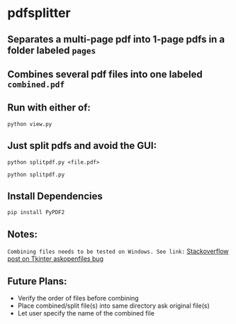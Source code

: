 # pdfsplitter
## Separates a multi-page pdf into 1-page pdfs in a folder labeled `pages`
## Combines several pdf files into one labeled `combined.pdf`

## Run with either of:
`python view.py`

## Just split pdfs and avoid the GUI:
`python splitpdf.py <file.pdf>`

`python splitpdf.py`

## Install Dependencies
`pip install PyPDF2`

## Notes:
`Combining files needs to be tested on Windows. See link:`
[Stackoverflow post on Tkinter askopenfiles bug](https://stackoverflow.com/questions/4116249/parsing-the-results-of-askopenfilenames)

## Future Plans:
* Verify the order of files before combining
* Place combined/split file(s) into same directory
	ask original file(s)
* Let user specify the name of the combined file

